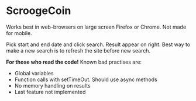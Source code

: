 # ScroogeCoin

Works best in web-browsers on large screen Firefox or Chrome. Not made for mobile.

Pick start and end date and click search. Result appear on right.
Best way to make a new search is to refresh the site before new search.

**For those who read the code!** Known bad practises are:
- Global variables
- Function calls with setTimeOut. Should use async methods
- No memory handling on results
- Last feature not implemented

